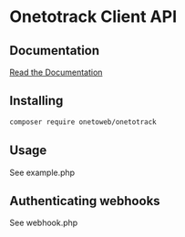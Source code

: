 # Onetotrack Client API

## Documentation

[Read the Documentation](https://onetotrack.nujob.nl/api/doc/)

## Installing 

```bash
composer require onetoweb/onetotrack
```

## Usage

See example.php

## Authenticating webhooks

See webhook.php